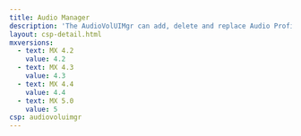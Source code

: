 ```yaml
---
title: Audio Manager
description: 'The AudioVolUIMgr can add, delete and replace Audio Profiles, and can select the current Audio Profile that will be in effect on the device.'
layout: csp-detail.html
mxversions:
  - text: MX 4.2
    value: 4.2
  - text: MX 4.3
    value: 4.3
  - text: MX 4.4
    value: 4.4
  - text: MX 5.0
    value: 5
csp: audiovoluimgr
---
```




